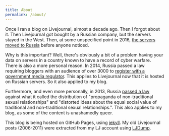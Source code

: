 ```yaml
---
title: About
permalink: /about/
---
```


Once I ran a blog on Livejournal, almost a decade ago. Then I forgot about it. Then Livejournal got bought by a Russian company, but the servers stayed in the West. Then, at some unspecified point in 2016, [the servers moved to Russia](https://puzzling.org/politics-and-society/2017/01/if-youre-still-maintaining-a-livejournal-your-journals-now-in-russia/) before anyone noticed.

Why is this important? Well, there's obviously a bit of a problem having your data on servers in a country known to have a record of cyber warfare. There is also a more personal reason. 
In 2014, Russia passed a law requiring bloggers with an audience of over 3000 to [register with a government media regulator](https://www.bbc.co.uk/news/technology-28583669). This applies to Livejournal
now that it is hosted on Russian servers. So it also applied to my blog.

Furthermore, and even more personally, in 2013, Russia [passed a law](https://en.wikipedia.org/wiki/Russian_gay_propaganda_law) against what it called the distribution of "propaganda of non-traditional sexual relationships" and "distorted ideas about the equal social value of traditional and non-traditional sexual relationships.". This also applies to my blog, as some of the content is unashamedly queer.

This blog is being hosted on GitHub Pages, using [jekyll](https://github.com/jekyll). My
old Livejournal posts (2006-2011) were extracted from my LJ account using [LJDump](https://hewgill.com/ljdump/).

